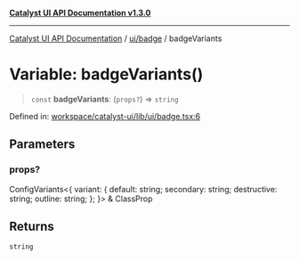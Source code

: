 [**Catalyst UI API Documentation v1.3.0**](../../../README.md)

---

[Catalyst UI API Documentation](../../../README.md) / [ui/badge](../README.md) / badgeVariants

# Variable: badgeVariants()

> `const` **badgeVariants**: (`props?`) => `string`

Defined in: [workspace/catalyst-ui/lib/ui/badge.tsx:6](https://github.com/TheBranchDriftCatalyst/catalyst-ui/blob/main/lib/ui/badge.tsx#L6)

## Parameters

### props?

ConfigVariants\<\{ variant: \{ default: string; secondary: string; destructive: string; outline: string; \}; \}\> & ClassProp

## Returns

`string`
